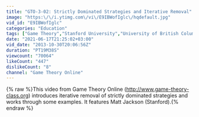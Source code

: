 ```yaml
---
title: "GTO-3-02: Strictly Dominated Strategies and Iterative Removal"
image: "https:\/\/i.ytimg.com\/vi\/E9IBWofIglc\/hqdefault.jpg"
vid_id: "E9IBWofIglc"
categories: "Education"
tags: ["Game Theory","Stanford University","University of British Columbia"]
date: "2021-06-17T21:25:02+03:00"
vid_date: "2013-10-30T20:06:56Z"
duration: "PT19M38S"
viewcount: "70064"
likeCount: "447"
dislikeCount: "8"
channel: "Game Theory Online"
---
```

{% raw %}This video from Game Theory Online (<a rel="nofollow" target="blank" href="http://www.game-theory-class.org)">http://www.game-theory-class.org)</a> introduces iterative removal of strictly dominated strategies and works through some examples.  It features Matt Jackson (Stanford).{% endraw %}
